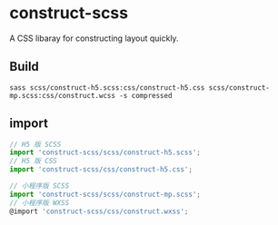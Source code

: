 # construct-scss
A CSS libaray for constructing layout quickly.

## Build

```
sass scss/construct-h5.scss:css/construct-h5.css scss/construct-mp.scss:css/construct.wcss -s compressed
```

## import

```js
// H5 版 SCSS
import 'construct-scss/scss/construct-h5.scss';
// H5 版 CSS
import 'construct-scss/css/construct-h5.css';

// 小程序版 SCSS
import 'construct-scss/scss/construct-mp.scss';
// 小程序版 WXSS
@import 'construct-scss/css/construct.wxss';
```